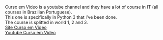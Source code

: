 Curso em Video is a youtube channel and they have a lot of course in IT (all courses in Brazilian Portuguese). <br/>
This one is specifically in Python 3 that I've been done.<br/>
The course is splitted in world 1, 2 and 3.<br/>
[Site Curso em Video](https://www.cursoemvideo.com/curso/)<br/>
[Youtube Curso em Video](https://youtube.com/playlist?list=PLvE-ZAFRgX8hnECDn1v9HNTI71veL3oW0)<br/>